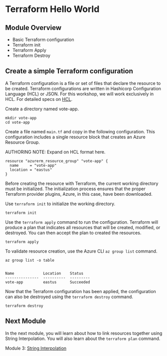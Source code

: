# Terraform Hello World

## Module Overview

- Basic Terraform configuration
- Terraform init
- Terraform Apply
- Terraform Destroy

## Create a simple Terraform configuration

A Terraform configuration is a file or set of files that declare the resource to be created. Terraform configurations are written in Hashicorp Configuration Language (HCL) or JSON. For this workshop, we will work exclusively in HCL. For detailed specs on [HCL](https://www.terraform.io/docs/configuration/index.html).

Create a directory named vote-app.

```
mkdir vote-app
cd vote-app
```

Create a file named `main.tf` and copy in the following configuration. This configuration includes a single resource block that creates an Azure Resource Group.

AUTHORING NOTE: Expand on HCL format here.

```
resource "azurerm_resource_group" "vote-app" {
  name     = "vote-app"
  location = "eastus"
}
```

Before creating the resource with Terraform, the current working directory must be initialized. The initialization process ensures that the proper Terraform provider plugins, Azure, in this case, have been downloaded.

Use `terraform init` to initialize the working directory.

```
terraform init
```

Use the `terraform apply` command to run the configuration. Terraform will produce a plan that indicates all resources that will be created, modified, or destroyed. You can then accept the plan to created the resources.


```
terraform apply
```

To validate resource creation, use the Azure CLI `az group list` command.

```
az group list -o table


Name             Location    Status
---------------  ----------  ---------
vote-app         eastus      Succeeded
```

Now that the Terraform configuration has been applied, the configuration can also be destroyed using the `terraform destroy` command.

```
terraform destroy
```

## Next Module

In the next module, you will learn about how to link resources together using String Interpolation. You will also learn about the `terraform plan` command.

Module 3: [String Interpolation](../3-string-interpolation)